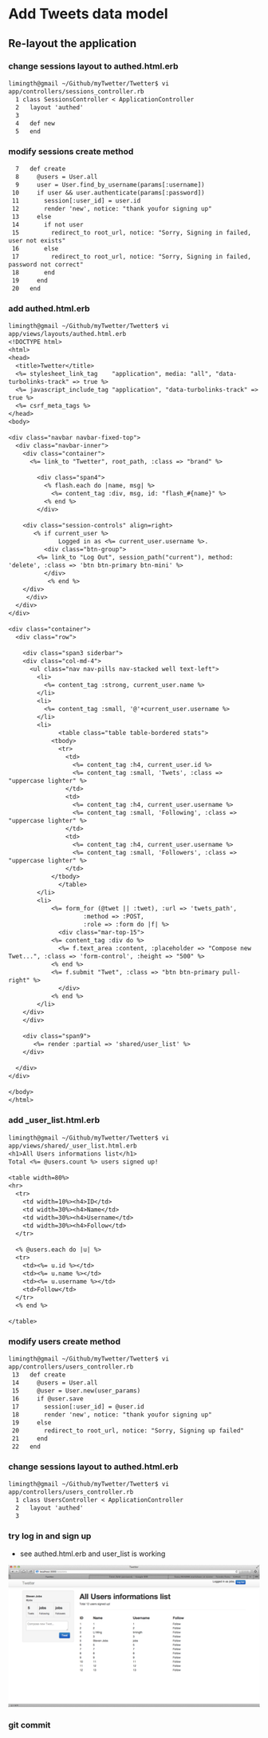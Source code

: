 # Add Tweets data model

## Re-layout the application

### change sessions layout to authed.html.erb
	limingth@gmail ~/Github/myTwetter/Twetter$ vi app/controllers/sessions_controller.rb 
	  1 class SessionsController < ApplicationController
	  2   layout 'authed'
	  3 
	  4   def new
	  5   end

### modify sessions create method
	  7   def create
	  8     @users = User.all
	  9     user = User.find_by_username(params[:username])
	 10     if user && user.authenticate(params[:password])
	 11       session[:user_id] = user.id
	 12       render 'new', notice: "thank youfor signing up"
	 13     else
	 14       if not user
	 15         redirect_to root_url, notice: "Sorry, Signing in failed, user not exists"
	 16       else
	 17         redirect_to root_url, notice: "Sorry, Signing in failed, password not correct"
	 18       end
	 19     end
	 20   end

### add authed.html.erb
	limingth@gmail ~/Github/myTwetter/Twetter$ vi app/views/layouts/authed.html.erb
	<!DOCTYPE html>
	<html>
	<head>
	  <title>Twetter</title>
	  <%= stylesheet_link_tag    "application", media: "all", "data-turbolinks-track" => true %>
	  <%= javascript_include_tag "application", "data-turbolinks-track" => true %>
	  <%= csrf_meta_tags %>
	</head>
	<body>

	<div class="navbar navbar-fixed-top">
	  <div class="navbar-inner">
	    <div class="container">
	      <%= link_to "Twetter", root_path, :class => "brand" %>

	        <div class="span4">
	          <% flash.each do |name, msg| %>
	            <%= content_tag :div, msg, id: "flash_#{name}" %>
	          <% end %>
	        </div>

		<div class="session-controls" align=right>
		   <% if current_user %>
	              Logged in as <%= current_user.username %>.
		      <div class="btn-group">
			<%= link_to "Log Out", session_path("current"), method: 'delete', :class => 'btn btn-primary btn-mini' %>
		      </div>
	           <% end %>	 
		</div>
	     </div>
	  </div>
	</div>

	<div class="container">
	  <div class="row">

	    <div class="span3 siderbar">
		<div class="col-md-4">
		  <ul class="nav nav-pills nav-stacked well text-left">
		    <li>
		      <%= content_tag :strong, current_user.name %>
		    </li>
		    <li>
		      <%= content_tag :small, '@'+current_user.username %>
		    </li>
		    <li>
			      <table class="table table-bordered stats">
				<tbody>
				  <tr>
				    <td>
				      <%= content_tag :h4, current_user.id %>
				      <%= content_tag :small, 'Twets', :class => "uppercase lighter" %>
				    </td>
				    <td>
				      <%= content_tag :h4, current_user.username %>
				      <%= content_tag :small, 'Following', :class => "uppercase lighter" %>
				    </td>
				    <td>
				      <%= content_tag :h4, current_user.username %>
				      <%= content_tag :small, 'Followers', :class => "uppercase lighter" %>
				    </td>
				</tbody>
			      </table>
		    </li>
		    <li>
			    <%= form_for (@twet || :twet), :url => 'twets_path',
						 :method => :POST,
						 :role => :form do |f| %>
			      <div class="mar-top-15">
				<%= content_tag :div do %>
				  <%= f.text_area :content, :placeholder => "Compose new Twet...", :class => 'form-control', :height => "500" %>
				<% end %>
				<%= f.submit "Twet", :class => "btn btn-primary pull-right" %>
			      </div>
			    <% end %>
		    </li>
		</div>
	    </div>

	    <div class="span9">
	       <%= render :partial => 'shared/user_list' %>
	    </div>

	  </div>
	</div>

	</body>
	</html>

### add _user_list.html.erb
	limingth@gmail ~/Github/myTwetter/Twetter$ vi app/views/shared/_user_list.html.erb
	<h1>All Users informations list</h1>
	Total <%= @users.count %> users signed up! 

	<table width=80%>
	<hr>
	  <tr>
	    <td width=10%><h4>ID</td>
	    <td width=30%><h4>Name</td>
	    <td width=30%><h4>Username</td>
	    <td width=30%><h4>Follow</td>
	  </tr>

	  <% @users.each do |u| %>
	  <tr>
	    <td><%= u.id %></td>
	    <td><%= u.name %></td>
	    <td><%= u.username %></td>
	    <td>Follow</td>
	  </tr>
	  <% end %>

	</table> 

### modify users create method
	limingth@gmail ~/Github/myTwetter/Twetter$ vi app/controllers/users_controller.rb 
	 13   def create
	 14     @users = User.all
	 15     @user = User.new(user_params)
	 16     if @user.save
	 17       session[:user_id] = @user.id
	 18       render 'new', notice: "thank youfor signing up"
	 19     else
	 20       redirect_to root_url, notice: "Sorry, Signing up failed"
	 21     end
	 22   end

### change sessions layout to authed.html.erb
	limingth@gmail ~/Github/myTwetter/Twetter$ vi app/controllers/users_controller.rb 
	  1 class UsersController < ApplicationController
	  2   layout 'authed'
	  3 


### try log in and sign up

* see authed.html.erb and user_list is working 

![login-layout](login-layout.png)

### git commit
